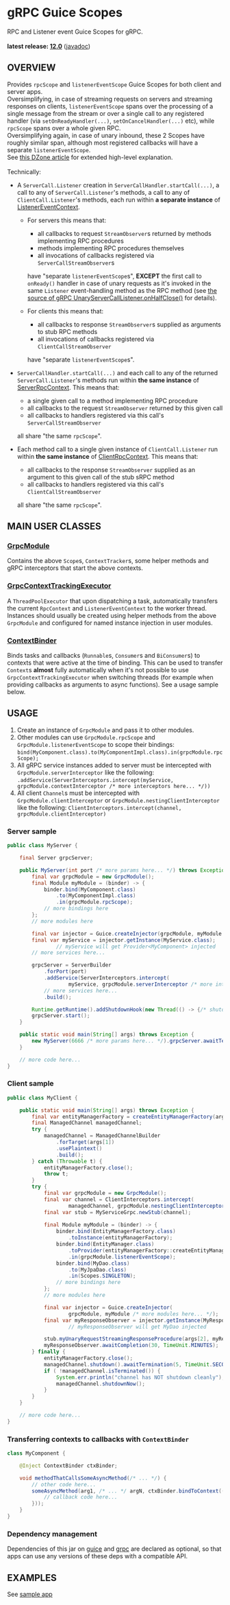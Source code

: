 # gRPC Guice Scopes

RPC and Listener event Guice Scopes for gRPC.<br/>
<br/>
**latest release: [12.0](https://search.maven.org/artifact/pl.morgwai.base/grpc-scopes/12.0/jar)**
([javadoc](https://javadoc.io/doc/pl.morgwai.base/grpc-scopes/12.0))


## OVERVIEW

Provides `rpcScope` and `listenerEventScope` Guice Scopes for both client and server apps.<br/>
Oversimplifying, in case of streaming requests on servers and streaming responses on clients, `listenerEventScope` spans over the processing of a single message from the stream or over a single call to any registered handler (via `setOnReadyHandler(...)`, `setOnCancelHandler(...)` etc), while `rpcScope` spans over a whole given RPC.<br/>
Oversimplifying again, in case of unary inbound, these 2 Scopes have roughly similar span, although most registered callbacks will have a separate `listenerEventScope`.<br/>
See [this DZone article](https://dzone.com/articles/combining-grpc-with-guice) for extended high-level explanation.<br/>
<br/>
Technically:
* A `ServerCall.Listener` creation in `ServerCallHandler.startCall(...)`, a call to any of `ServerCall.Listener`'s methods, a call to any of `ClientCall.Listener`'s methods, each run within **a separate instance** of [ListenerEventContext](https://javadoc.io/doc/pl.morgwai.base/grpc-scopes/latest/pl/morgwai/base/grpc/scopes/ListenerEventContext.html).
  * For servers this means that:
    * all callbacks to request `StreamObserver`s returned by methods implementing RPC procedures
    * methods implementing RPC procedures themselves
    * all invocations of callbacks registered via `ServerCallStreamObserver`s
    
    have "separate `listenerEventScope`s", **EXCEPT** the first call to `onReady()` handler in case of unary requests as it's invoked in the same `Listener` event-handling method as the RPC method (see [the source of gRPC UnaryServerCallListener.onHalfClose()](https://github.com/grpc/grpc-java/blob/v1.60.1/stub/src/main/java/io/grpc/stub/ServerCalls.java#L182-L189) for details).
  * For clients this means that:
    * all callbacks to response `StreamObserver`s supplied as arguments to stub RPC methods
    * all invocations of callbacks registered via `ClientCallStreamObserver`
    
    have "separate `listenerEventScope`s".
* `ServerCallHandler.startCall(...)` and each call to any of the returned `ServerCall.Listener`'s methods run within **the same instance** of [ServerRpcContext](https://javadoc.io/doc/pl.morgwai.base/grpc-scopes/latest/pl/morgwai/base/grpc/scopes/ServerRpcContext.html). This means that:
  * a single given call to a method implementing RPC procedure
  * all callbacks to the request `StreamObserver` returned by this given call
  * all callbacks to handlers registered via this call's `ServerCallStreamObserver`
  
  all share "the same `rpcScope`".
* Each method call to a single given instance of `ClientCall.Listener` run within **the same instance** of [ClientRpcContext](https://javadoc.io/doc/pl.morgwai.base/grpc-scopes/latest/pl/morgwai/base/grpc/scopes/ClientRpcContext.html). This means that:
  * all callbacks to the response `StreamObserver` supplied as an argument to this given call of the stub sRPC method
  * all callbacks to handlers registered via this call's `ClientCallStreamObserver`
  
  all share "the same `rpcScope`".


## MAIN USER CLASSES

### [GrpcModule](https://javadoc.io/doc/pl.morgwai.base/grpc-scopes/latest/pl/morgwai/base/grpc/scopes/GrpcModule.html)
Contains the above `Scope`s, `ContextTracker`s, some helper methods and gRPC interceptors that start the above contexts.

### [GrpcContextTrackingExecutor](https://javadoc.io/doc/pl.morgwai.base/grpc-scopes/latest/pl/morgwai/base/grpc/scopes/GrpcContextTrackingExecutor.html)
A `ThreadPoolExecutor` that upon dispatching a task, automatically transfers the current `RpcContext` and `ListenerEventContext` to the worker thread.<br/>
Instances should usually be created using helper methods from the above `GrpcModule` and configured for named instance injection in user modules.

### [ContextBinder](https://javadoc.io/doc/pl.morgwai.base/guice-context-scopes/latest/pl/morgwai/base/guice/scopes/ContextBinder.html)
Binds tasks and callbacks (`Runnable`s, `Consumer`s and `BiConsumer`s) to contexts that were active at the time of binding. This can be used to transfer `Context`s **almost** fully automatically when it's not possible to use `GrpcContextTrackingExecutor` when switching threads (for example when providing callbacks as arguments to async functions). See a usage sample below.


## USAGE

1. Create an instance of `GrpcModule` and pass it to other modules.
1. Other modules can use `GrpcModule.rpcScope` and `GrpcModule.listenerEventScope` to scope their bindings: `bind(MyComponent.class).to(MyComponentImpl.class).in(grpcModule.rpcScope);`
1. All gRPC service instances added to server must be intercepted with `GrpcModule.serverInterceptor` like the following: `.addService(ServerInterceptors.intercept(myService, grpcModule.contextInterceptor /* more interceptors here... */))`
1. All client `Channel`s must be intercepted with `GrpcModule.clientInterceptor` or `GrpcModule.nestingClientInterceptor` like the following: `ClientInterceptors.intercept(channel, grpcModule.clientInterceptor)`

### Server sample
```java
public class MyServer {

    final Server grpcServer;

    public MyServer(int port /* more params here... */) throws Exception {
        final var grpcModule = new GrpcModule();
        final Module myModule = (binder) -> {
            binder.bind(MyComponent.class)
                .to(MyComponentImpl.class)
                .in(grpcModule.rpcScope);
            // more bindings here
        };
        // more modules here

        final var injector = Guice.createInjector(grpcModule, myModule /* more modules here... */);
        final var myService = injector.getInstance(MyService.class);
                // myService will get Provider<MyComponent> injected
        // more services here...

        grpcServer = ServerBuilder
            .forPort(port)
            .addService(ServerInterceptors.intercept(
                    myService, grpcModule.serverInterceptor /* more interceptors here... */))
            // more services here...
            .build();

        Runtime.getRuntime().addShutdownHook(new Thread(() -> {/* shutdown code here... */}));
        grpcServer.start();
    }

    public static void main(String[] args) throws Exception {
        new MyServer(6666 /* more params here... */).grpcServer.awaitTermination();
    }

    // more code here...
}
```

### Client sample
```java
public class MyClient {

    public static void main(String[] args) throws Exception {
        final var entityManagerFactory = createEntityManagerFactory(args[0]);
        final ManagedChannel managedChannel;
        try {
            managedChannel = ManagedChannelBuilder
                .forTarget(args[1])
                .usePlaintext()
                .build();
        } catch (Throwable t) {
            entityManagerFactory.close();
            throw t;
        }
        try {
            final var grpcModule = new GrpcModule();
            final var channel = ClientInterceptors.intercept(
                    managedChannel, grpcModule.nestingClientInterceptor);
            final var stub = MyServiceGrpc.newStub(channel);
    
            final Module myModule = (binder) -> {
                binder.bind(EntityManagerFactory.class)
                    .toInstance(entityManagerFactory);
                binder.bind(EntityManager.class)
                    .toProvider(entityManagerFactory::createEntityManager)
                    .in(grpcModule.listenerEventScope);
                binder.bind(MyDao.class)
                    .to(MyJpaDao.class)
                    .in(Scopes.SINGLETON);
                // more bindings here
            };
            // more modules here

            final var injector = Guice.createInjector(
                    grpcModule, myModule /* more modules here... */);
            final var myResponseObserver = injector.getInstance(MyResponseObserver.class);
                    // myResponseObserver will get MyDao injected

            stub.myUnaryRequestStreamingResponseProcedure(args[2], myResponseObserver);
            myResponseObserver.awaitCompletion(30, TimeUnit.MINUTES);
        } finally {
            entityManagerFactory.close();
            managedChannel.shutdown().awaitTermination(5, TimeUnit.SECONDS);
            if ( !managedChannel.isTerminated()) {
                System.err.println("channel has NOT shutdown cleanly");
                managedChannel.shutdownNow();
            }
        }
    }

    // more code here...
}
```

### Transferring contexts to callbacks with `ContextBinder`
```java
class MyComponent {

    @Inject ContextBinder ctxBinder;

    void methodThatCallsSomeAsyncMethod(/* ... */) {
        // other code here...
        someAsyncMethod(arg1, /* ... */ argN, ctxBinder.bindToContext((callbackParam) -> {
            // callback code here...
        }));
    }
}
```

### Dependency management
Dependencies of this jar on [guice](https://search.maven.org/artifact/com.google.inject/guice) and [grpc](https://search.maven.org/search?q=g:io.grpc) are declared as optional, so that apps can use any versions of these deps with a compatible API.


## EXAMPLES

See [sample app](sample)
